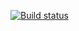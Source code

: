[![Build status](https://ci.appveyor.com/api/projects/status/frndswws4ke70j7p?svg=true)](https://ci.appveyor.com/project/Dina1109/rest)